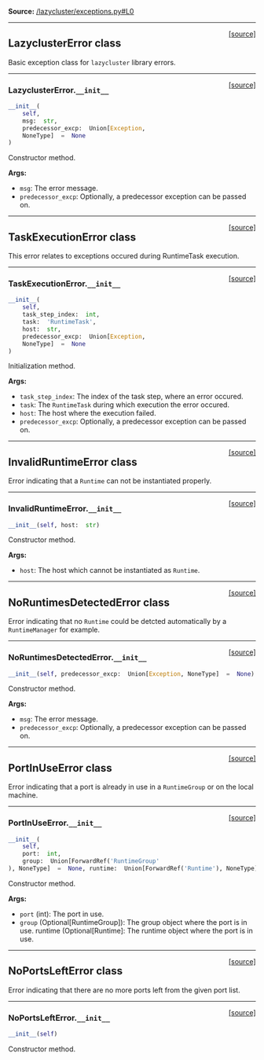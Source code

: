 
**Source:** [/lazycluster/exceptions.py#L0](/lazycluster/exceptions.py#L0)


-------------------
<span style="float:right;">[[source]](/lazycluster/exceptions.py#L6)</span>

## LazyclusterError class

Basic exception class for `lazycluster` library errors.
  

-------------------
<span style="float:right;">[[source]](/lazycluster/exceptions.py#L10)</span>

### LazyclusterError.`__init__`

```python
__init__(
    self,
    msg:  str,
    predecessor_excp:  Union[Exception,
    NoneType]  =  None
)
```

Constructor method.

**Args:**

 - `msg`:  The error message.
 - `predecessor_excp`:  Optionally, a predecessor exception can be passed on.



-------------------
<span style="float:right;">[[source]](/lazycluster/exceptions.py#L28)</span>

## TaskExecutionError class

This error relates to exceptions occured during RuntimeTask execution.
  

-------------------
<span style="float:right;">[[source]](/lazycluster/exceptions.py#L32)</span>

### TaskExecutionError.`__init__`

```python
__init__(
    self,
    task_step_index:  int,
    task:  'RuntimeTask',
    host:  str,
    predecessor_excp:  Union[Exception,
    NoneType]  =  None
)
```

Initialization method.

**Args:**

 - `task_step_index`:  The index of the task step, where an error occured.
 - `task`:  The `RuntimeTask` during which execution the error occured.
 - `host`:  The host where the execution failed.
 - `predecessor_excp`:  Optionally, a predecessor exception can be passed on.



-------------------
<span style="float:right;">[[source]](/lazycluster/exceptions.py#L48)</span>

## InvalidRuntimeError class

Error indicating that a `Runtime` can not be instantiated properly.
  

-------------------
<span style="float:right;">[[source]](/lazycluster/exceptions.py#L52)</span>

### InvalidRuntimeError.`__init__`

```python
__init__(self, host:  str)
```

Constructor method.

**Args:**

 - `host`:  The host which cannot be instantiated as `Runtime`.



-------------------
<span style="float:right;">[[source]](/lazycluster/exceptions.py#L63)</span>

## NoRuntimesDetectedError class

Error indicating that no `Runtime` could be detcted automatically by a `RuntimeManager` for example.
  

-------------------
<span style="float:right;">[[source]](/lazycluster/exceptions.py#L66)</span>

### NoRuntimesDetectedError.`__init__`

```python
__init__(self, predecessor_excp:  Union[Exception, NoneType]  =  None)
```

Constructor method.

**Args:**

 - `msg`:  The error message.
 - `predecessor_excp`:  Optionally, a predecessor exception can be passed on.



-------------------
<span style="float:right;">[[source]](/lazycluster/exceptions.py#L70)</span>

## PortInUseError class

Error indicating that a port is already in use in a `RuntimeGroup` or on the local machine.
  

-------------------
<span style="float:right;">[[source]](/lazycluster/exceptions.py#L74)</span>

### PortInUseError.`__init__`

```python
__init__(
    self,
    port:  int,
    group:  Union[ForwardRef('RuntimeGroup'
), NoneType]  =  None, runtime:  Union[ForwardRef('Runtime'), NoneType]  =  None)
```

Constructor method.

**Args:**

 - `port` (int):  The port in use.
 - `group` (Optional[RuntimeGroup]):  The group object where the port is in use.
runtime (Optional[Runtime]: The runtime object where the port is in use.



-------------------
<span style="float:right;">[[source]](/lazycluster/exceptions.py#L98)</span>

## NoPortsLeftError class

Error indicating that there are no more ports left from the given port list.
  

-------------------
<span style="float:right;">[[source]](/lazycluster/exceptions.py#L102)</span>

### NoPortsLeftError.`__init__`

```python
__init__(self)
```

Constructor method.
  




